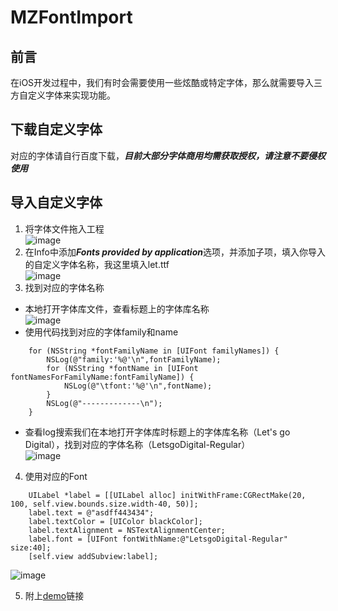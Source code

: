 # MZFontImport

## 前言
在iOS开发过程中，我们有时会需要使用一些炫酷或特定字体，那么就需要导入三方自定义字体来实现功能。
## 下载自定义字体
对应的字体请自行百度下载，***目前大部分字体商用均需获取授权，请注意不要侵权使用***
## 导入自定义字体
1. 将字体文件拖入工程  
![image](http://upload-images.jianshu.io/upload_images/5912495-6398ee4ffd700ff7.png?imageMogr2/auto-orient/strip%7CimageView2/2/w/1240)
2. 在Info中添加***Fonts provided by application***选项，并添加子项，填入你导入的自定义字体名称，我这里填入let.ttf  
![image](http://upload-images.jianshu.io/upload_images/5912495-3796164e23af642e.png?imageMogr2/auto-orient/strip%7CimageView2/2/w/1240)
3. 找到对应的字体名称
- 本地打开字体库文件，查看标题上的字体库名称  
![image](http://upload-images.jianshu.io/upload_images/5912495-b0d4d39518f90138.png?imageMogr2/auto-orient/strip%7CimageView2/2/w/1240)
- 使用代码找到对应的字体family和name
```
    for (NSString *fontFamilyName in [UIFont familyNames]) {
        NSLog(@"family:'%@'\n",fontFamilyName);
        for (NSString *fontName in [UIFont fontNamesForFamilyName:fontFamilyName]) {
            NSLog(@"\tfont:'%@'\n",fontName);
        }
        NSLog(@"-------------\n");
    }
```
- 查看log搜索我们在本地打开字体库时标题上的字体库名称（Let's go Digital），找到对应的字体名称（LetsgoDigital-Regular）  
![image](http://upload-images.jianshu.io/upload_images/5912495-a78fcb5bbaea80b6.png?imageMogr2/auto-orient/strip%7CimageView2/2/w/1240)
4. 使用对应的Font
```
    UILabel *label = [[UILabel alloc] initWithFrame:CGRectMake(20, 100, self.view.bounds.size.width-40, 50)];
    label.text = @"asdff443434";
    label.textColor = [UIColor blackColor];
    label.textAlignment = NSTextAlignmentCenter;
    label.font = [UIFont fontWithName:@"LetsgoDigital-Regular" size:40];
    [self.view addSubview:label];
```

![image](http://upload-images.jianshu.io/upload_images/5912495-ebdf82abac69ada4.png?imageMogr2/auto-orient/strip%7CimageView2/2/w/1240)

5. 附上[demo](https://github.com/1691665955/MZFontImport.git)链接
